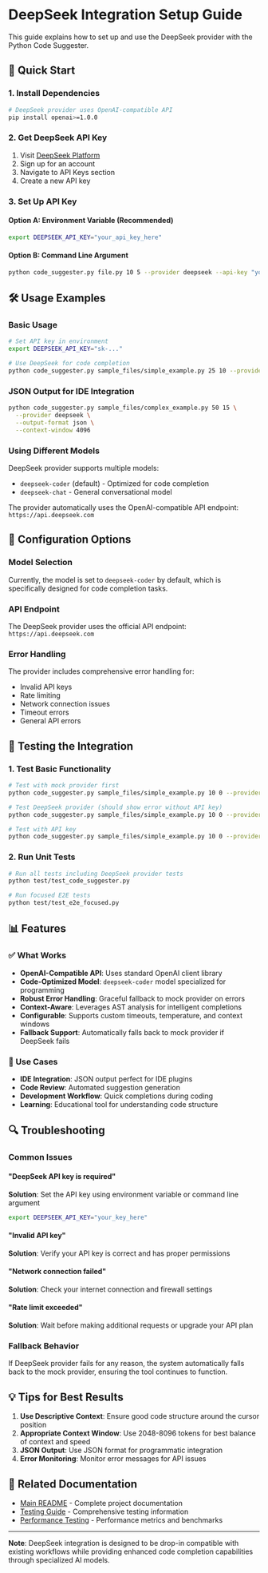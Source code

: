 # DeepSeek Integration Setup Guide

This guide explains how to set up and use the DeepSeek provider with the Python Code Suggester.

## 🚀 Quick Start

### 1. Install Dependencies
```bash
# DeepSeek provider uses OpenAI-compatible API
pip install openai>=1.0.0
```

### 2. Get DeepSeek API Key
1. Visit [DeepSeek Platform](https://platform.deepseek.com/)
2. Sign up for an account
3. Navigate to API Keys section
4. Create a new API key

### 3. Set Up API Key

#### Option A: Environment Variable (Recommended)
```bash
export DEEPSEEK_API_KEY="your_api_key_here"
```

#### Option B: Command Line Argument
```bash
python code_suggester.py file.py 10 5 --provider deepseek --api-key "your_api_key_here"
```

## 🛠️ Usage Examples

### Basic Usage
```bash
# Set API key in environment
export DEEPSEEK_API_KEY="sk-..."

# Use DeepSeek for code completion
python code_suggester.py sample_files/simple_example.py 25 10 --provider deepseek
```

### JSON Output for IDE Integration
```bash
python code_suggester.py sample_files/complex_example.py 50 15 \
  --provider deepseek \
  --output-format json \
  --context-window 4096
```

### Using Different Models
DeepSeek provider supports multiple models:
- `deepseek-coder` (default) - Optimized for code completion
- `deepseek-chat` - General conversational model

The provider automatically uses the OpenAI-compatible API endpoint: `https://api.deepseek.com`

## 🔧 Configuration Options

### Model Selection
Currently, the model is set to `deepseek-coder` by default, which is specifically designed for code completion tasks.

### API Endpoint
The DeepSeek provider uses the official API endpoint: `https://api.deepseek.com`

### Error Handling
The provider includes comprehensive error handling for:
- Invalid API keys
- Rate limiting
- Network connection issues
- Timeout errors
- General API errors

## 🧪 Testing the Integration

### 1. Test Basic Functionality
```bash
# Test with mock provider first
python code_suggester.py sample_files/simple_example.py 10 0 --provider mock

# Test DeepSeek provider (should show error without API key)
python code_suggester.py sample_files/simple_example.py 10 0 --provider deepseek

# Test with API key
python code_suggester.py sample_files/simple_example.py 10 0 --provider deepseek --api-key "your_key"
```

### 2. Run Unit Tests
```bash
# Run all tests including DeepSeek provider tests
python test/test_code_suggester.py

# Run focused E2E tests
python test/test_e2e_focused.py
```

## 📊 Features

### ✅ What Works
- **OpenAI-Compatible API**: Uses standard OpenAI client library
- **Code-Optimized Model**: `deepseek-coder` model specialized for programming
- **Robust Error Handling**: Graceful fallback to mock provider on errors
- **Context-Aware**: Leverages AST analysis for intelligent completions
- **Configurable**: Supports custom timeouts, temperature, and context windows
- **Fallback Support**: Automatically falls back to mock provider if DeepSeek fails

### 🎯 Use Cases
- **IDE Integration**: JSON output perfect for IDE plugins
- **Code Review**: Automated suggestion generation
- **Development Workflow**: Quick completions during coding
- **Learning**: Educational tool for understanding code structure

## 🔍 Troubleshooting

### Common Issues

#### "DeepSeek API key is required"
**Solution**: Set the API key using environment variable or command line argument
```bash
export DEEPSEEK_API_KEY="your_key_here"
```

#### "Invalid API key"
**Solution**: Verify your API key is correct and has proper permissions

#### "Network connection failed"
**Solution**: Check your internet connection and firewall settings

#### "Rate limit exceeded"
**Solution**: Wait before making additional requests or upgrade your API plan

### Fallback Behavior
If DeepSeek provider fails for any reason, the system automatically falls back to the mock provider, ensuring the tool continues to function.

## 💡 Tips for Best Results

1. **Use Descriptive Context**: Ensure good code structure around the cursor position
2. **Appropriate Context Window**: Use 2048-8096 tokens for best balance of context and speed
3. **JSON Output**: Use JSON format for programmatic integration
4. **Error Monitoring**: Monitor error messages for API issues

## 🔗 Related Documentation

- [Main README](README.md) - Complete project documentation
- [Testing Guide](test/E2E_TESTING_GUIDE.md) - Comprehensive testing information
- [Performance Testing](TESTING_SUMMARY.md) - Performance metrics and benchmarks

---

**Note**: DeepSeek integration is designed to be drop-in compatible with existing workflows while providing enhanced code completion capabilities through specialized AI models.